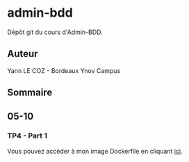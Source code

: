 # admin-bdd

Dépôt git du cours d'Admin-BDD.

## Auteur

Yann LE COZ - Bordeaux Ynov Campus

## Sommaire

## 05-10

### TP4 - Part 1

Vous pouvez accéder à mon image Dockerfile en cliquant [ici](https://hub.docker.com/r/ianlcz/ybc-course-adminbdd-tp4-backup).
